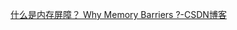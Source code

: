 [什么是内存屏障？ Why Memory Barriers ?-CSDN博客](https://blog.csdn.net/s2603898260/article/details/109234770)

